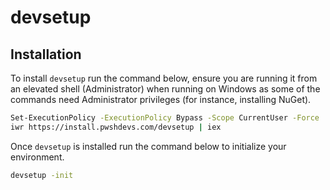 # devsetup
## Installation

To install `devsetup` run the command below, ensure you are running it from an elevated shell (Administrator) when running on Windows as some of the commands need Administrator privileges (for instance, installing NuGet).
```bash
Set-ExecutionPolicy -ExecutionPolicy Bypass -Scope CurrentUser -Force
iwr https://install.pwshdevs.com/devsetup | iex
```

Once `devsetup` is installed run the command below to initialize your environment.
```bash
devsetup -init
```